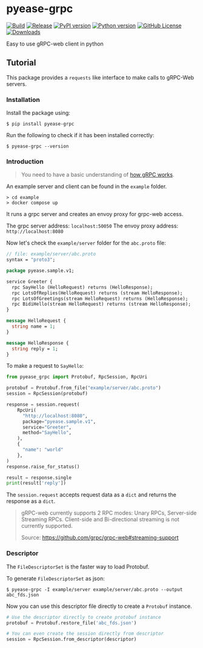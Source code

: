 # pyease-grpc

[![Build](https://github.com/dipu-bd/pyease-grpc/actions/workflows/commit.yml/badge.svg)](https://github.com/dipu-bd/pyease-grpc/actions/workflows/commit.yml)
[![Release](https://github.com/dipu-bd/pyease-grpc/actions/workflows/release.yml/badge.svg)](https://github.com/dipu-bd/pyease-grpc/actions/workflows/release.yml)
[![PyPI version](https://img.shields.io/pypi/v/pyease-grpc.svg?logo=python)](https://pypi.org/project/pyease-grpc)
[![Python version](https://img.shields.io/pypi/pyversions/pyease-grpc.svg)](https://pypi.org/project/pyease-grpc)
[![GitHub License](https://img.shields.io/github/license/dipu-bd/pyease-grpc)](https://github.com/dipu-bd/pyease-grpc/blob/master/LICENSE)
[![Downloads](https://pepy.tech/badge/pyease-grpc/month)](https://pepy.tech/project/pyease-grpc)

Easy to use gRPC-web client in python

## Tutorial

This package provides a `requests` like interface to make calls to gRPC-Web servers.

### Installation

Install the package using:

```
$ pip install pyease-grpc
```

Run the following to check if it has been installed correctly:

```
$ pyease-grpc --version
```

### Introduction

> You need to have a basic understanding of [how gRPC works](https://grpc.io/docs/what-is-grpc/introduction/).

An example server and client can be found in the `example` folder.

```
> cd example
> docker compose up
```

It runs a grpc server and creates an envoy proxy for grpc-web access.

The grpc server address: `localhost:50050`
The envoy proxy address: `http://localhost:8080`

Now let's check the `example/server` folder for the `abc.proto` file:

```proto
// file: example/server/abc.proto
syntax = "proto3";

package pyease.sample.v1;

service Greeter {
  rpc SayHello (HelloRequest) returns (HelloResponse);
  rpc LotsOfReplies(HelloRequest) returns (stream HelloResponse);
  rpc LotsOfGreetings(stream HelloRequest) returns (HelloResponse);
  rpc BidiHello(stream HelloRequest) returns (stream HelloResponse);
}

message HelloRequest {
  string name = 1;
}

message HelloResponse {
  string reply = 1;
}
```

To make a request to `SayHello`:

```py
from pyease_grpc import Protobuf, RpcSession, RpcUri

protobuf = Protobuf.from_file("example/server/abc.proto")
session = RpcSession(protobuf)

response = session.request(
    RpcUri(
      "http://localhost:8080",
      package="pyease.sample.v1",
      service="Greeter",
      method="SayHello",
    ),
    {
      "name": "world"
    },
)
response.raise_for_status()

result = response.single
print(result['reply'])
```

The `session.request` accepts request data as a `dict` and returns the response as a `dict`.

> gRPC-web currently supports 2 RPC modes: Unary RPCs, Server-side Streaming RPCs.
> Client-side and Bi-directional streaming is not currently supported.
>
> Source: https://github.com/grpc/grpc-web#streaming-support

### Descriptor

The `FileDescriptorSet` is the faster way to load Protobuf.

To generate `FileDescriptorSet` as json:

```
$ pyease-grpc -I example/server example/server/abc.proto --output abc_fds.json
```

Now you can use this descriptor file directly to create a `Protobuf` instance.

```py
# Use the descriptor directly to create protobuf instance
protobuf = Protobuf.restore_file('abc_fds.json')

# You can even create the session directly from descriptor
session = RpcSession.from_descriptor(descriptor)
```
